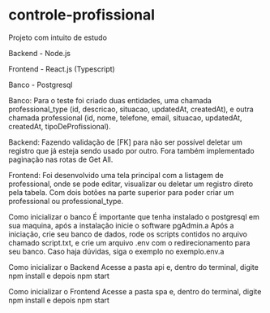 # controle-profissional
Projeto com intuito de estudo

Backend - Node.js

Frontend - React.js (Typescript)

Banco - Postgresql

Banco: Para o teste foi criado duas entidades, uma chamada professional_type (id, descricao, situacao, updatedAt, createdAt), e outra chamada professional (id, nome, telefone, email, situacao,  updatedAt,  createdAt, tipoDeProfissional).

Backend: Fazendo validação de [FK] para não ser possível deletar um registro que já esteja sendo usado por outro. Fora também implementado paginação nas rotas de Get All.

Frontend: Foi desenvolvido uma tela principal com a listagem de professional, onde se pode editar, visualizar ou deletar um registro direto pela tabela. Com dois botões na parte superior para poder criar um professional ou professional_type.


Como inicializar o banco
É importante que tenha instalado o postgresql em sua maquina, após a instalação inicie o software pgAdmin.a
Após a iniciação, crie seu banco de dados, rode os scripts contidos no arquivo chamado script.txt, e crie um arquivo .env com o redirecionamento para seu banco. Caso haja dúvidas, siga o exemplo no exemplo.env.a


Como inicializar o Backend
Acesse a pasta api e, dentro do terminal, digite npm install e depois npm start


Como inicializar o Frontend
Acesse a pasta spa e, dentro do terminal, digite npm install e depois npm start